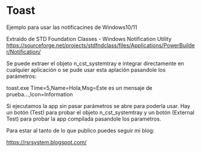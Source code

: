 # Toast

Ejemplo para usar las notificacines de Windows10/11

Extraido de STD Foundation Classes - Windows Notification Utility
https://sourceforge.net/projects/stdfndclass/files/Applications/PowerBuilder/Notification/

Se puede extraer el objeto n_cst_systemtray e integrar directamente en cualquier aplicación
o se pude usar esta aplación pasandole los parámetros:

toast.exe Time=5,Name=Hola,Msg=Este es un mensaje de prueba...,Icon=Information

Si ejecutamos la app sin pasar parámetros se abre para poderla usar. Hay un botón (Test) para probar el objeto n_cst_systemtray y un botón (External Test) para probar la app compilada pasandole los parametros.

Para estar al tanto de lo que publico puedes seguir mi blog:

https://rsrsystem.blogspot.com/

